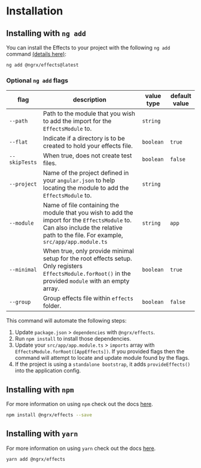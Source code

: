 # Installation

## Installing with `ng add`

You can install the Effects to your project with the following `ng add` command <a href="https://angular.io/cli/add" target="_blank">(details here)</a>:

```sh
ng add @ngrx/effects@latest
```

### Optional `ng add` flags

| flag          | description                                                                                                                                                                         | value type | default value |
| ------------- | ----------------------------------------------------------------------------------------------------------------------------------------------------------------------------------- | ---------- | ------------- |
| `--path`      | Path to the module that you wish to add the import for the `EffectsModule` to.                                                                                                      | `string`   |
| `--flat`      | Indicate if a directory is to be created to hold your effects file.                                                                                                                 | `boolean`  | `true`        |
| `--skipTests` | When true, does not create test files.                                                                                                                                              | `boolean`  | `false`       |
| `--project`   | Name of the project defined in your `angular.json` to help locating the module to add the `EffectsModule` to.                                                                       | `string`   |
| `--module`    | Name of file containing the module that you wish to add the import for the `EffectsModule` to. Can also include the relative path to the file. For example, `src/app/app.module.ts` | `string`   | `app`         |
| `--minimal`   | When true, only provide minimal setup for the root effects setup. Only registers `EffectsModule.forRoot()` in the provided `module` with an empty array.                            | `boolean`  | `true`        |
| `--group`     | Group effects file within `effects` folder.                                                                                                                                         | `boolean`  | `false`       |

This command will automate the following steps:

1. Update `package.json` > `dependencies` with `@ngrx/effects`.
2. Run `npm install` to install those dependencies.
3. Update your `src/app/app.module.ts` > `imports` array with `EffectsModule.forRoot([AppEffects])`. If you provided flags then the command will attempt to locate and update module found by the flags.
4. If the project is using a `standalone bootstrap`, it adds `provideEffects()` into the application config.

## Installing with `npm`

For more information on using `npm` check out the docs <a href="https://docs.npmjs.com/cli/install" target="_blank">here</a>.

```sh
npm install @ngrx/effects --save
```

## Installing with `yarn`

For more information on using `yarn` check out the docs <a href="https://yarnpkg.com/getting-started/usage#installing-all-the-dependencies" target="_blank">here</a>.

```sh
yarn add @ngrx/effects
```
